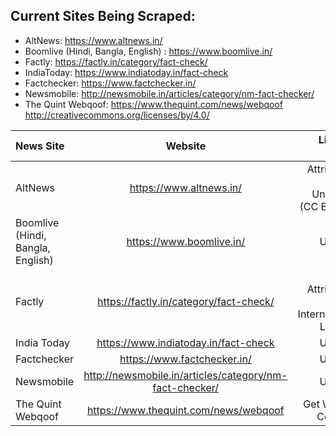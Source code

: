 ## Current Sites Being Scraped:

* AltNews: https://www.altnews.in/
* Boomlive (Hindi, Bangla, English) : https://www.boomlive.in/
* Factly: https://factly.in/category/fact-check/
* IndiaToday: https://www.indiatoday.in/fact-check
* Factchecker: https://www.factchecker.in/
* Newsmobile: http://newsmobile.in/articles/category/nm-fact-checker/
* The Quint Webqoof: https://www.thequint.com/news/webqoof 
http://creativecommons.org/licenses/by/4.0/

 News Site                          | Website                                                 | License Terms                        |
| :-------------------------------- | :----------------------------------------------------:  | ------------------------------------:|
|  AltNews                          | https://www.altnews.in/                                 | Attribution 3.0 Unported (CC BY 3.0)|
| Boomlive (Hindi, Bangla, English) | https://www.boomlive.in/                                |   Unclear |
|  Factly                           | https://factly.in/category/fact-check/                  | CC Attribution 4.0 International License|
|  India Today                      | https://www.indiatoday.in/fact-check                    | Unclear  |
|  Factchecker                      | https://www.factchecker.in/                             | Unclear  |
|  Newsmobile                       | http://newsmobile.in/articles/category/nm-fact-checker/ | Unclear  |
|  The Quint Webqoof                | https://www.thequint.com/news/webqoof                   | Get Written Consent|


